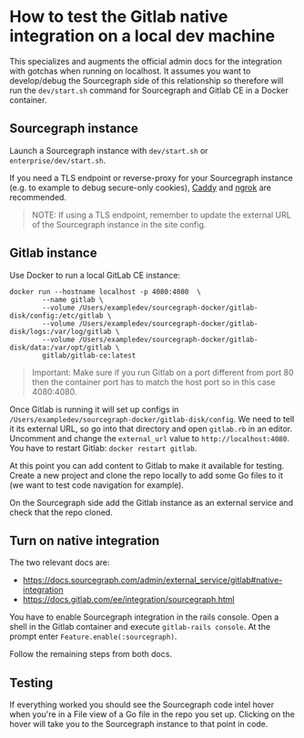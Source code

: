 # How to test the Gitlab native integration on a local dev machine

This specializes and augments the official admin docs for the integration with gotchas when running on localhost.
It assumes you want to develop/debug the Sourcegraph side of this relationship so therefore will run the `dev/start.sh`
command for Sourcegraph and Gitlab CE in a Docker container.

## Sourcegraph instance

Launch a Sourcegraph instance with `dev/start.sh` or `enterprise/dev/start.sh`.

If you need a TLS endpoint or reverse-proxy for your Sourcegraph instance (e.g. to example to debug secure-only cookies), [Caddy](https://caddyserver.com/) and
 [ngrok](https://dashboard.ngrok.com/get-started) are recommended.
> NOTE: If using a TLS endpoint, remember to update the external URL of the Sourcegraph instance in the site config.
 
## Gitlab instance

Use Docker to run a local GitLab CE instance:

```shell script
docker run --hostname localhost -p 4080:4080  \
        --name gitlab \
        --volume /Users/exampledev/sourcegraph-docker/gitlab-disk/config:/etc/gitlab \
        --volume /Users/exampledev/sourcegraph-docker/gitlab-disk/logs:/var/log/gitlab \
        --volume /Users/exampledev/sourcegraph-docker/gitlab-disk/data:/var/opt/gitlab \
        gitlab/gitlab-ce:latest
```

> Important: Make sure if you run Gitlab on a port different from port 80 then the container port has to match the host port
> so in this case 4080:4080.

Once Gitlab is running it will set up configs in `/Users/exampledev/sourcegraph-docker/gitlab-disk/config`. We need to tell it
its external URL, so go into that directory and open `gitlab.rb` in an editor. Uncomment and change the `external_url` value to `http://localhost:4080`.
You have to restart Gitlab: `docker restart gitlab`.

At this point you can add content to Gitlab to make it available for testing. Create a new project and clone the repo
locally to add some Go files to it (we want to test code navigation for example).

On the Sourcegraph side add the Gitlab instance as an external service and check that the repo cloned.

## Turn on native integration

The two relevant docs are:

* https://docs.sourcegraph.com/admin/external_service/gitlab#native-integration
* https://docs.gitlab.com/ee/integration/sourcegraph.html

You have to enable Sourcegraph integration in the rails console. Open a shell in the Gitlab container and execute `gitlab-rails console`.
At the prompt enter `Feature.enable(:sourcegraph)`.

Follow the remaining steps from both docs.

## Testing

If everything worked you should see the Sourcegraph code intel hover when you're in a File view of a Go file in the repo you set up.
Clicking on the hover will take you to the Sourcegraph instance to that point in code.

  

 

